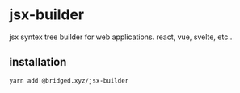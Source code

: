 # jsx-builder
jsx syntex tree builder for web applications. react, vue, svelte, etc..



## installation

```shell
yarn add @bridged.xyz/jsx-builder
```

